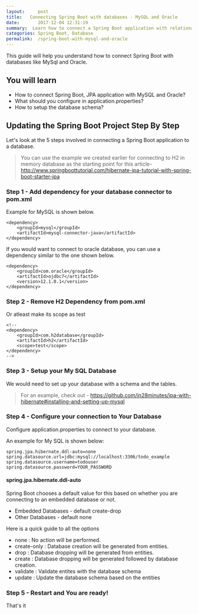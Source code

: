 ```yaml
---
layout:     post
title:   Connecting Spring Boot with databases - MySQL and Oracle
date:       2017-12-04 12:31:19
summary:  Learn how to connect a Spring Boot application with relational databases like Oracle and MySQL.
categories: Spring Boot, Database
permalink:  /spring-boot-with-mysql-and-oracle
---
```


This guide will help you understand how to connect Spring Boot with databases like MySql and Oracle.
 
## You will learn
- How to connect Spring Boot, JPA application with MySQL and Oracle?
- What should you configure in application.properties?
- How to setup the database schema?

## Updating the Spring Boot Project Step By Step

Let's look at the 5 steps involved in connecting a Spring Boot application to a database.

> You can use the example we created earlier for connecting to H2 in memory database as the starting point for this article- http://www.springboottutorial.com/hibernate-jpa-tutorial-with-spring-boot-starter-jpa

### Step 1 - Add dependency for your database connector to pom.xml 

Example for MySQL is shown below.

```
<dependency>
    <groupId>mysql</groupId>
    <artifactId>mysql-connector-java</artifactId>
</dependency>
```

If you would want to connect to oracle database, you can use a dependency similar to the one shown below.

```
<dependency>
    <groupId>com.oracle</groupId>
    <artifactId>ojdbc7</artifactId>
    <version>12.1.0.1</version>
</dependency>

```

### Step 2 - Remove H2 Dependency from pom.xml
Or atleast make its scope as test

```
<!--
<dependency>
    <groupId>com.h2database</groupId>
    <artifactId>h2</artifactId>
    <scope>test</scope>
</dependency>
-->
```

### Step 3 - Setup your My SQL Database

We would need to set up your database with a schema and the tables.

> For an example, check out - https://github.com/in28minutes/jpa-with-hibernate#installing-and-setting-up-mysql

### Step 4 - Configure your connection to Your Database

Configure application.properties to connect to your database.

An example for My SQL is shown below:
```
spring.jpa.hibernate.ddl-auto=none
spring.datasource.url=jdbc:mysql://localhost:3306/todo_example
spring.datasource.username=todouser
spring.datasource.password=YOUR_PASSWORD
```

#### spring.jpa.hibernate.ddl-auto
Spring Boot chooses a default value for this based on whether you are connecting to an embedded database or not. 
- Embedded Databases - default create-drop
- Other Databases - default none

Here is a quick guide to all the options
- none : No action will be performed.
- create-only : Database creation will be generated from entities.
- drop : Database dropping will be generated from entities.
- create : Database dropping will be generated followed by database creation.
- validate : Validate entites with the database schema
- update : Update the database schema based on the entities

### Step 5 - Restart and You are ready!
That's it

